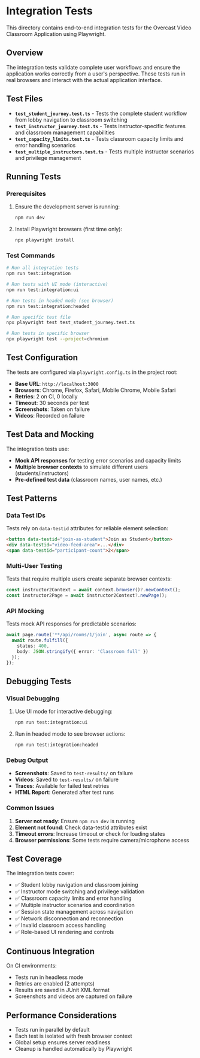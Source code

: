 # Integration Tests

This directory contains end-to-end integration tests for the Overcast Video Classroom Application using Playwright.

## Overview

The integration tests validate complete user workflows and ensure the application works correctly from a user's perspective. These tests run in real browsers and interact with the actual application interface.

## Test Files

- **`test_student_journey.test.ts`** - Tests the complete student workflow from lobby navigation to classroom switching
- **`test_instructor_journey.test.ts`** - Tests instructor-specific features and classroom management capabilities  
- **`test_capacity_limits.test.ts`** - Tests classroom capacity limits and error handling scenarios
- **`test_multiple_instructors.test.ts`** - Tests multiple instructor scenarios and privilege management

## Running Tests

### Prerequisites

1. Ensure the development server is running:
   ```bash
   npm run dev
   ```

2. Install Playwright browsers (first time only):
   ```bash
   npx playwright install
   ```

### Test Commands

```bash
# Run all integration tests
npm run test:integration

# Run tests with UI mode (interactive)
npm run test:integration:ui

# Run tests in headed mode (see browser)
npm run test:integration:headed

# Run specific test file
npx playwright test test_student_journey.test.ts

# Run tests in specific browser
npx playwright test --project=chromium
```

## Test Configuration

The tests are configured via `playwright.config.ts` in the project root:

- **Base URL**: `http://localhost:3000`
- **Browsers**: Chrome, Firefox, Safari, Mobile Chrome, Mobile Safari
- **Retries**: 2 on CI, 0 locally
- **Timeout**: 30 seconds per test
- **Screenshots**: Taken on failure
- **Videos**: Recorded on failure

## Test Data and Mocking

The integration tests use:

- **Mock API responses** for testing error scenarios and capacity limits
- **Multiple browser contexts** to simulate different users (students/instructors)
- **Pre-defined test data** (classroom names, user names, etc.)

## Test Patterns

### Data Test IDs

Tests rely on `data-testid` attributes for reliable element selection:

```html
<button data-testid="join-as-student">Join as Student</button>
<div data-testid="video-feed-area">...</div>
<span data-testid="participant-count">2</span>
```

### Multi-User Testing

Tests that require multiple users create separate browser contexts:

```typescript
const instructor2Context = await context.browser()?.newContext();
const instructor2Page = await instructor2Context?.newPage();
```

### API Mocking

Tests mock API responses for predictable scenarios:

```typescript
await page.route('**/api/rooms/1/join', async route => {
  await route.fulfill({
    status: 400,
    body: JSON.stringify({ error: 'Classroom full' })
  });
});
```

## Debugging Tests

### Visual Debugging

1. Use UI mode for interactive debugging:
   ```bash
   npm run test:integration:ui
   ```

2. Run in headed mode to see browser actions:
   ```bash
   npm run test:integration:headed
   ```

### Debug Output

- **Screenshots**: Saved to `test-results/` on failure
- **Videos**: Saved to `test-results/` on failure  
- **Traces**: Available for failed test retries
- **HTML Report**: Generated after test runs

### Common Issues

1. **Server not ready**: Ensure `npm run dev` is running
2. **Element not found**: Check data-testid attributes exist
3. **Timeout errors**: Increase timeout or check for loading states
4. **Browser permissions**: Some tests require camera/microphone access

## Test Coverage

The integration tests cover:

- ✅ Student lobby navigation and classroom joining
- ✅ Instructor mode switching and privilege validation  
- ✅ Classroom capacity limits and error handling
- ✅ Multiple instructor scenarios and coordination
- ✅ Session state management across navigation
- ✅ Network disconnection and reconnection
- ✅ Invalid classroom access handling
- ✅ Role-based UI rendering and controls

## Continuous Integration

On CI environments:

- Tests run in headless mode
- Retries are enabled (2 attempts)
- Results are saved in JUnit XML format
- Screenshots and videos are captured on failure

## Performance Considerations

- Tests run in parallel by default
- Each test is isolated with fresh browser context
- Global setup ensures server readiness
- Cleanup is handled automatically by Playwright
